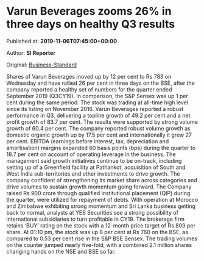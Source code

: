 
# Varun Beverages zooms 26% in three days on healthy Q3 results

Published at: **2019-11-06T07:45:00+00:00**

Author: **SI Reporter**

Original: [Business-Standard](https://www.business-standard.com/article/markets/varun-beverages-zooms-26-in-three-days-on-healthy-q3-results-119110600622_1.html)

Shares of Varun Beverages moved up by 12 per cent to Rs 783 on Wednesday and have rallied 26 per cent in three days on the BSE, after the company reported a healthy set of numbers for the quarter ended September 2019 (Q3CY19). In comparison, the S&P Sensex was up 1 per cent during the same period. The stock was trading at all-time high level since its listing on November 2016. Varun Beverages reported a robust performance in Q3, delivering a topline growth of 49.2 per cent and a net profit growth of 83.7 per cent. The results were supported by strong volume growth of 60.4 per cent. The company reported robust volume growth as domestic organic growth up by 17.5 per cent and internationally it grew 27 per cent. EBITDA (earnings before interest, tax, depreciation and amortisation) margins expanded 60 basis points (bps) during the quarter to 18.7 per cent on account of operating leverage in the business. The management said growth initiatives continue to be on-track, including setting up of a Greenfield facility at Pathankot, acquisition of South and West India sub-territories and other investments to drive growth. The company confident of strengthening its market share across categories and drive volumes to sustain growth momentum going forward. The Company raised Rs 900 crore through qualified institutional placement (QIP) during the quarter, were utilized for repayment of debts. With operation at Morocco and Zimbabwe exhibiting strong momentum and Sri Lanka business getting back to normal, analysts at YES Securities see a strong possibility of international subsidiaries to turn profitable in CY19. The brokerage firm retains ‘BUY’ rating on the stock with a 12-month price target of Rs 809 per share. At 01:10 pm, the stock was up 8 per cent at Rs 760 on the BSE, as compared to 0.53 per cent rise in the S&P BSE Sensex. The trading volumes on the counter jumped nearly five-fold, with a combined 2.1 million shares changing hands on the NSE and BSE so far.

